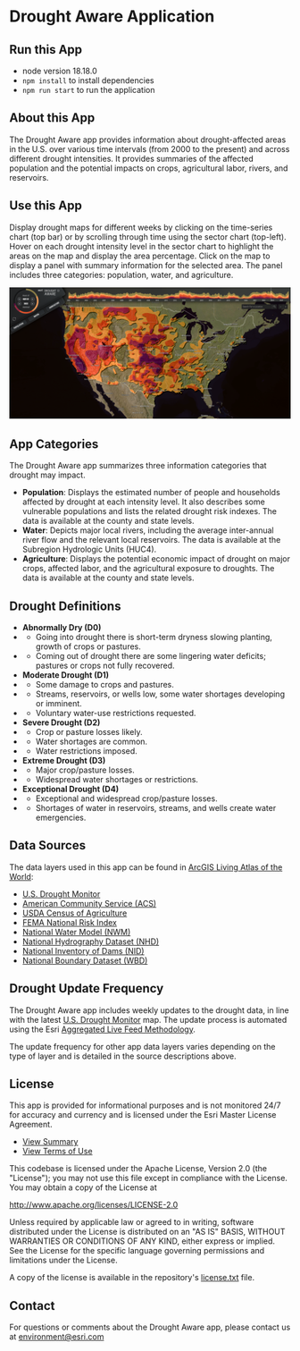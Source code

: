 # Drought Aware Application

## Run this App

- node version 18.18.0
- ```npm install``` to install dependencies
- ```npm run start``` to run the application

## About this App

The Drought Aware app provides information about drought-affected areas in the U.S. over various time intervals (from 2000 to the present) and across different drought intensities. It provides summaries of the affected population and the potential impacts on crops, agricultural labor, rivers, and reservoirs.

## Use this App

Display drought maps for different weeks by clicking on the time-series chart (top bar) or by scrolling through time using the sector chart (top-left). Hover on each drought intensity level in the sector chart to highlight the areas on the map and display the area percentage. Click on the map to display a panel with summary information for the selected area. The panel includes three categories: population, water, and agriculture.

![App](./overview.PNG)

## App Categories

The Drought Aware app summarizes three information categories that drought may impact.

- **Population**: Displays the estimated number of people and households affected by drought at each intensity level. It also describes some vulnerable populations and lists the related drought risk indexes. The data is available at the county and state levels.
- **Water**: Depicts major local rivers, including the average inter-annual river flow and the relevant local reservoirs. The data is available at the Subregion Hydrologic Units (HUC4).
- **Agriculture**: Displays the potential economic impact of drought on major crops, affected labor, and the agricultural exposure to droughts. The data is available at the county and state levels.

## Drought Definitions

- **Abnormally Dry (D0)**
- - Going into drought there is short-term dryness slowing planting, growth of crops or pastures.
- - Coming out of drought there are some lingering water deficits; pastures or crops not fully recovered.
- **Moderate Drought (D1)**
- - Some damage to crops and pastures.
- - Streams, reservoirs, or wells low, some water shortages developing or imminent.
- - Voluntary water-use restrictions requested.
- **Severe Drought (D2)**
- - Crop or pasture losses likely.
- - Water shortages are common.
- - Water restrictions imposed.
- **Extreme Drought (D3)**
- - Major crop/pasture losses.
- - Widespread water shortages or restrictions.
- **Exceptional Drought (D4)**
- - Exceptional and widespread crop/pasture losses.
- - Shortages of water in reservoirs, streams, and wells create water emergencies.

## Data Sources

The data layers used in this app can be found in [ArcGIS Living Atlas of the World](https://livingatlas.arcgis.com/):

- [U.S. Drought Monitor](https://www.arcgis.com/home/item.html?id=9731f9062afd45f2be7b3bf2e050fbfa)
- [American Community Service (ACS)](https://livingatlas.arcgis.com/en/browse/?q=ACS#q=ACS&d=2)
- [USDA Census of Agriculture](https://livingatlas.arcgis.com/en/browse/?q=%22USDA%20Census%20of%20Agriculture%22#q=%22USDA+Census+of+Agriculture%22&d=2)
- [FEMA National Risk Index](https://livingatlas.arcgis.com/en/browse/?q=owner:%22FEMA_NationalRiskIndex%22#q=owner%3A%22FEMA_NationalRiskIndex%22&d=2)
- [National Water Model (NWM)](https://livingatlas.arcgis.com/en/browse/?q=%22National%20Water%20Model%22#q=%22National+Water+Model%22&d=2)
- [National Hydrography Dataset (NHD)](https://livingatlas.arcgis.com/en/browse/?q=%22National%20Hydrography%20Dataset%22#q=%22National+Hydrography+Dataset%22&d=2)
- [National Inventory of Dams (NID)](https://www.arcgis.com/home/item.html?id=a4c195b7a6b74f278ff43e5d60c6915d)
- [National Boundary Dataset (WBD)](https://livingatlas.arcgis.com/en/browse/?q=%22Watershed%20Boundary%20Dataset%22#q=%22Watershed+Boundary+Dataset%22&d=2)

## Drought Update Frequency

The Drought Aware app includes weekly updates to the drought data, in line with the latest [U.S. Drought Monitor](https://www.arcgis.com/home/item.html?id=9731f9062afd45f2be7b3bf2e050fbfa) map. The update process is automated using the Esri [Aggregated Live Feed Methodology](https://www.arcgis.com/home/group.html?content=all&id=c42fd84aa35a4ab39806f6481b80c0a0#overview).

The update frequency for other app data layers varies depending on the type of layer and is detailed in the source descriptions above.

## License

This app is provided for informational purposes and is not monitored 24/7 for accuracy and currency and is licensed under the Esri Master License Agreement.
- [View Summary](https://downloads2.esri.com/arcgisonline/docs/tou_summary.pdf)
- [View Terms of Use](https://www.esri.com/en-us/legal/terms/full-master-agreement)

This codebase is licensed under the Apache License, Version 2.0 (the "License");
you may not use this file except in compliance with the License.
You may obtain a copy of the License at

   http://www.apache.org/licenses/LICENSE-2.0

Unless required by applicable law or agreed to in writing, software
distributed under the License is distributed on an "AS IS" BASIS,
WITHOUT WARRANTIES OR CONDITIONS OF ANY KIND, either express or implied.
See the License for the specific language governing permissions and
limitations under the License.

A copy of the license is available in the repository's [license.txt]( https://raw.github.com/Esri/drought-tracker/master/LICENSE.txt) file.

## Contact

For questions or comments about the Drought Aware app, please contact us at [environment@esri.com](mailto:environment@esri.com)